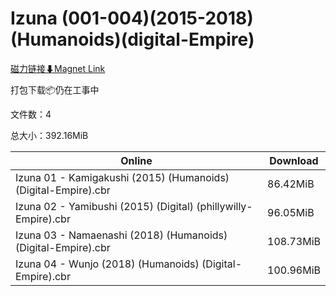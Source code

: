 # Izuna (001-004)(2015-2018)(Humanoids)(digital-Empire)

[磁力链接⬇Magnet Link](magnet:?xt=urn:btih:d300dcdb8e00f4f311bb870690160becef0e35d9&dn=Izuna%20%28001-004%29%282015-2018%29%28Humanoids%29%28digital-Empire%29)

打包下载📦仍在工事中

文件数：4

总大小：392.16MiB

Online | Download
--- | ---
Izuna 01 - Kamigakushi (2015) (Humanoids) (Digital-Empire).cbr | 86.42MiB
Izuna 02 - Yamibushi (2015) (Digital) (phillywilly-Empire).cbr | 96.05MiB
Izuna 03 - Namaenashi (2018) (Humanoids) (Digital-Empire).cbr | 108.73MiB
Izuna 04 - Wunjo (2018) (Humanoids) (Digital-Empire).cbr | 100.96MiB